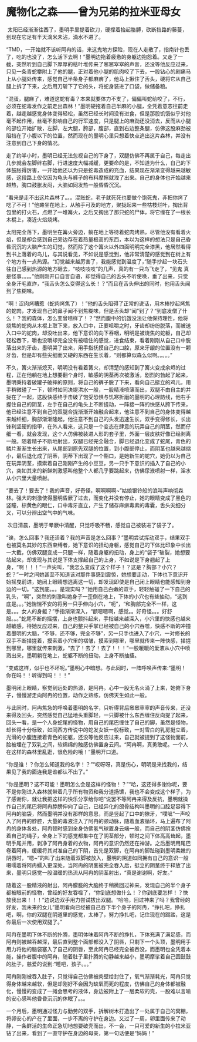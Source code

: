 # 魔物化之森——曾为兄弟的拉米亚母女

 太阳已经渐渐往西了，墨明手里提着砍刀，硬撑着抬起胳膊，砍断挡路的藤蔓，到现在它足有半天滴米未沾，滴水不进了。

“TMD，一开始就不该听阿冉的话，来这鬼地方探险，现在人走散了，指南针也丢了，吃的也没了，怎么活下去啊！”墨明边拖着疲惫的身躯边抱怨着。又走了一截，突然听到自己脚下厚厚的枯叶堆传来了窸窸窣窣的声音，还没等他反应过来，只见一条青蛇攀附上了他的腿，正对着他小腿的肌肉咬了下去，一股钻心的剧痛马上从小腿处传来，感觉自己半条身子都麻痹了，他马上揪住了舌头，硬将它从自己腿上拆了下来，之后用刀斩下了它的头，将蛇身装进了口袋，做储备粮。

“混蛋，腿麻了，难道这蛇有毒？本来就要体力不支了，偏偏叫蛇给咬了，不行，必须在蛇毒发作之前走出森林！”墨明硬拖着自己半麻的小腿，全凭着意志往前走着，越走越感觉身体变得轻松，虽然已经长时间没有进食，但是那股饥饿似乎对他毫不起作用，丝毫不影响自己的行军速度，只是腿上的麻劲还没消去，反而从小腿的部位开始扩散，左脚，左大腿，胯部，腹部，直到右边整条腿，仿佛这股麻劲被阻挡在了小腹以下的位置，然而现在的墨明心里只想着快点逃出这片森林，并没有注意到自己下身的情况。

走了约半小时，墨明已经无法忽视自己的下身了，双腿仿佛不再属于自己，每走出几步就会左脚绊右脚，行进速度大幅减缓，更要命的是，不知道为什么，自己的下体鼓胀得厉害，一开始他还以为只是蛇毒造成的充血，结果现在渐渐变得越来越敏感，这段路上仅仅因为龟头与裤子的布料摩擦就洩了出来。自己的身体也开始越来越热，胸口鼓胀发闷，大脑如同发热一般昏昏沉沉。

“看来是走不出这片森林了。。。混账蛇，老子就死死也要做个饱死鬼，非把你烤了吃了不可！”他瘫坐在地上，从触手可及的地方，聚拢起来一些枯枝烂叶，掏出背包里的打火石，点燃了一堆篝火，之后又掏出了那只蛇的尸体，将它缠在了一根长木棍上，凑近火焰烧烤。

太阳完全落下，墨明坐在篝火旁边，躺在地上等待着蛇肉烤熟，尽管他没有看着火焰，但是却会感到自己旁边存在着热量极高的东西，本以为这样的想法只是自己昏昏沉沉的大脑产生的幻觉，然而除了这个篝火以外四面明明完全漆黑，他居然看得到书上落着的鸟儿，与其说看见，不如说是感觉到，他非常清楚的感觉到在树上有个地方有一点热源。“幻觉越来越厉害了，我能感觉到温度了，”随手抄起一块石头往自己感到热源的地方砸去，“吱吱吱吱”的几声，真的有一只鸟飞走了，“见鬼 真是怪事。。。。”他刚刚开口自言自语，却觉得自己的舌头不听使唤，垂了出来，只觉全身汗毛直炸，“我舌头怎么变得这么长！？”而且在舌头伸出的同时，他用舌头闻到了焦糊味。

“啊！涩肉烤糟惹（蛇肉烤焦了）！”他的舌头阻碍了正常的说话，用木棒抄起烤焦的蛇肉，才发现自己的鼻子闻不到焦糊味，但是舌头却“闻”到了？“到底发僧了什么！？我的森体，怎么变曾啧样了！？”然而腹中的饥饿没法让他保持理性，他将烧焦的蛇肉从木棍上取下来，放入口中，正要咀嚼之时，牙齿却纷纷脱落，而被送入口中的蛇肉，却没吐出来，他下意识的向下吞咽，明明是被烧焦的蛇躯，自己却轻松吞下，嚼也没嚼却完全没有被噎住的感觉，进食结束，看着刚刚从自己口中脱落出来的牙齿，墨明哭了出来，用手指抚摸自己的口腔，原来牙龈的位置没有一颗牙齿，但是却有些尖细而又硬的东西在生长着，“则都算似森么似啊。。。。。”

不久，篝火渐渐熄灭，明明没有看着篝火，却清楚的感知到了篝火变成余烬的过程，正在他躺在地上想要翻个身时，敏感的阴茎再次被激活，剧烈的勃起了起来，墨明秉持着破罐子破摔的原则，将自己的裤子脱了下来，看向自己挺立的鸡儿，用手稍微碰了一下，顿时如同决堤洪水一般，一股精液喷薄而出，双腿不由自主的并拢在了一起，这股快感终于击破了饱受恐惧与饥寒折磨的墨明的心理防线，他右手握住自己的阴茎，左手在自己的龟头上不断搓动，一阵接一阵的快感从胯下传来，他已经注意不到自己的双腿合拢渐渐开始融合起来，他注意不到自己的身体变得越来越纤细，胸部渐渐隆起，他注意不到自己的头发迅速生长，双手变得修长，长出锋利坚硬的指甲，在外人看来，这只是一个变态在肆意的玩弄自己的阴茎，然而仔细一看，就会发现，这个人仿佛被装进人形的套子里，外面一层皮肤好像已经剥离一般。随着精子不断地射出，双腿已经完全融合，脚已经退化变成了蛇尾，青色的鳞片渐渐生长出来，从尾部到原先双腿的位置，到小腹部停止，而阴茎也越来越缩小，最后退化成了阴蒂，阴蒂下出现了一个豁口，是她新生的蛇穴，她仍以为自己在玩弄阴茎，摸索着自己刚刚产生的小豆豆，另一只手下意识的插入了自己的小穴，突如其来的新鲜刺激感叫他整个人都几乎要跳起来，仿佛尿液喷射一样，淫水从小穴里大量喷射。

“要去了！要去了！我的声音，好奇怪，啊啊啊啊~”姑娘银铃般的浪叫声响彻森林。强大的刺激使得墨明昏厥了过去，而变化并没有停止，她的眼睛变成了黑色的竖瞳，棕黄色的眼仁，口中毒牙直立，产生了储存麻痹毒素的毒囊，舌头尖细分叉，可以分辨出空气中的气味。

 次日清晨，墨明于晕厥中清醒，只觉呼吸不畅，感觉自己被装进了袋子了。

“诶，怎么回事？我还活着？我的声音是怎么回事？”墨明尝试挥动双手，结果双手也被莫名其妙的东西束缚者，她下意识的扭动身躯，感觉自己的下体比印象中长出一大截，仿佛双腿变成一只腿一样，随着身躯的扭动，身上的“袋子”破裂，她想要站起来，却发现与其说是下体支撑起自己的上身，不如说是下身翘起了上身，“啊！！！”一声尖叫，“我怎么变成了这个样子！？这是？胸部？小穴？蛇？”一时之间她甚至不知道该对那件事感到震惊，她想要走动，下体也下意识开始摇曳前进，她闭上眼睛想逃离这一切，却发现即使是自己闭上眼睛也能感知到身边的一切。“这到底。。。是现实吗？”她用自己白嫩的双手，轻轻触碰了一下自己的乳头，“啊”，突然的刺激叫她身子一歪倒在地上，下体的小穴也有些抽动，“这到底是。。。”她惴惴不安的将另一只手伸向小穴，“呃”，“和胸部完全不一样，这是。。。女人的身躯？”手指渐渐深入，“额嗯嗯啊，感觉。。好奇怪。。。好舒服。。。”蛇尾不断的摇摆，上身也颤抖起来，手指越来越深入，小穴里的快感也越来越敏感，待她反应过来，自己的整只手掌已经被自己的小穴吞噬，快感不断的冲撞着墨明的大脑，“不够，还不够，完全不够”，另一只手也进入了小穴，一对修长的双手不断揉搓着，摸索着小穴里的褶皱，摸索到哪里，哪里就传来一阵快感，揉搓到哪里，哪里就传来刺激，“去了！去了！去了！！！”一股暖暖的爱液从小穴中喷溅出来，墨明躺在地上，蛇躯不断的扭动，上身不断抽搐。

“变成这样，似乎也不坏呢。”墨明心中暗想。与此同时，一阵呼唤声传来:“墨明！你在吗！！听得到吗！！！”

墨明闭上眼睛，察觉到远处的热源，是阿冉。心中一股无名火涌了上来，她俯下身子，慢慢游走向阿冉的位置，动作之熟练，仿佛天生如此一般。 

与此同时，阿冉焦急的呼唤着墨明的名字，只听得背后窸窸窣窣的声音传来，还没来得及回头，突然感觉自己猛地头重脚轻，一只脚被什么东西缠住反向提了起来，回头一看，是一个人身蛇尾的怪物，用自己的尾巴缠住了自己的脚，虽然是怪物，却长得十分标致，如同西方传说中的蛇发女妖一般标致，一对雪白的乳房挺立着，光滑的小腹连接着青色的蛇躯，还没等他反应过来，自己就被提到了这怪物面前，脸被埋在了双乳之间，软绵绵的触感仿佛置身云间。“阿冉啊，真勇敢呢。一个人在这样的森林里乱逛，很危险的哦！”墨明开口道。

“你是谁！？你怎么知道我的名字！？”“哎呀呀，真是伤心，明明是来找我的，结果见了我的面连我是谁都认不出了。”

“你是墨明？这不可能！墨明怎么会是这样的怪物！？”“哈，这还得多谢你呢，要不是你刚进入森林就带着几乎所有物资和我分道扬镳，我也不会变成这个样子，为了感谢你，就让我把这样的快乐分享给你吧”说罢不等阿冉来得及反抗，墨明就操作自己的尾巴将阿冉脖膀伸向了自己，已经异化的颌骨结构叫墨明的口腔足容得下阿冉的脑袋，然而墨明并没有那样的意思，而是竖起了口中的獠牙，“噗呲”一声咬入了阿冉的脖腔，大量的毒液注入了阿冉的颈动脉，随着血液循环，马上遍布了阿冉的身体各处，阿冉顿时感到全身仿佛氢气球置身云端一般，而自己的阴茎仿佛拴着自己的绳子，全身上下的感觉都集中在了阴茎部分，顿时之间下体高高耸起，墨明手尾并用，剥净了阿冉身着的衣物，阿冉的意识仍然还在神游。之后墨明用尾巴卷着阿冉，缓缓将其对准自己的下阴，首先是双脚，在阿冉的脚趾碰到墨明柔嫩的阴唇时，“嗯~”的叫了出来随着双脚被放入，墨明的阴道如同拥有自己的意识一般嗫嚅着将阿冉蠕入更深处，当阿冉的阴茎被完全吞入后，挺立的阴茎终于释放了出来，墨明只感觉一股温暖的热流从阿冉的阴茎射出，“真是谢谢啊，好友。”

随着这一股精液的射出，阿冉朦胧的大脑终于稍微回过神来，发现自己的半个身子都被眼前的怪物，曾经的好友吞噬了，“你到底想做什么！？你到底要怎样！？快放我出来！！！”边说边双手用力尝试拔出双腿。“哈哈，回过神来了吗？我曾经的好友，我未来的女儿”墨明看向已经被自己吞下半个身子的阿冉，“挣扎吧，挣扎吧，啊，你的双腿在阴道里的感觉，太棒了，努力挣扎吧，记住现在的踢踏，这是你最后一次使用双腿了。”

阿冉在墨明下体不断的扑腾，墨明体味着阿冉不断的挣扎，下体充满了满足感，而阿冉则被越吞越深，最后直到整个面部都没入了阴唇，只剩下一个头顶，墨明用手用力将他的脑袋塞入了自己的阴唇，至此阿冉已经完全被吞没，而墨明也全凭着本能，操作者腹中的阿冉，随着肚子里扑腾的动静越来越小，墨明摩挲着自己圆鼓鼓的肚子，慈爱的说到:“睡吧，孩子。。。” 

阿冉刚刚被吞入肚子，只觉得自己仿佛被肉壁给封住了，氧气渐渐耗光，阿冉只觉得身体越来越软，但是却刚好不会因为缺氧而死的程度，仿佛自己的身体都被融化，慢慢的变成了一摊会思考的液体，身边被附上了一层柔软的壳，一股难以言喻的安心感叫他昏昏沉沉的休眠了。。。 

一个月后，墨明通过怪力与勤劳的双手，拆解树木打造出了一处属于自己的窝棚，将卵安心的产在了里面，一步不离的守护在身边。又过了一周，卵里面传来了动静，一条鲜活的生命正急切地想要破壳而出，不一会，一只可爱的新生的小拉米亚钻了出来，看到了一直守护在身边的母亲，第一句话便是“妈妈！”

